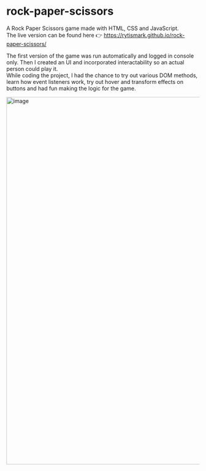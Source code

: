 # rock-paper-scissors
A Rock Paper Scissors game made with HTML, CSS and JavaScript.\
The live version can be found here 👉 https://rytismark.github.io/rock-paper-scissors/

The first version of the game was run automatically and logged in console only. Then I created an UI and incorporated interactability so an actual person could play it.\
While coding the project, I had the chance to try out various DOM methods, learn how event listeners work, try out hover and transform effects on buttons and had fun making the logic for the game.


<img width="960" alt="image" src="https://user-images.githubusercontent.com/39343969/222241995-04be226d-2b6e-4de2-8375-259422bb93dc.png">

